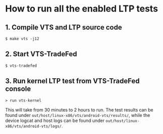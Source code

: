 # How to run all the enabled LTP tests
## 1. Compile VTS and LTP source code
`$ make vts -j12`

## 2. Start VTS-TradeFed
`$ vts-tradefed`

## 3. Run kernel LTP test from VTS-TradeFed console
`> run vts-kernel`

This will take from 30 minutes to 2 hours to run.
The test results can be found under `out/host/linux-x86/vts/android-vts/results/`,
while the device logcat and host logs can be found under `out/host/linux-x86/vts/android-vts/logs/`.
